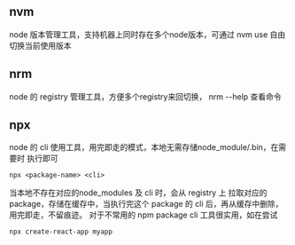 ## nvm

node 版本管理工具，支持机器上同时存在多个node版本，可通过 nvm use 自由切换当前使用版本

## nrm

node 的 registry 管理工具，方便多个registry来回切换， nrm --help 查看命令

## npx

node 的 cli 使用工具，用完即走的模式，本地无需存储node_module/.bin，在需要时 执行即可

```shell
npx <package-name> <cli>
```

当本地不存在对应的node_modules 及 cli 时，会从 registry 上 拉取对应的package，存储在缓存中，当执行完这个 package 的 cli 后，再从缓存中删除，用完即走，不留痕迹。 对于不常用的 npm package cli 工具很实用，如在尝试

```shell
npx create-react-app myapp
```
